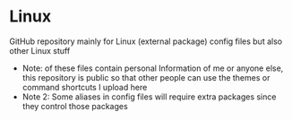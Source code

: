 # Linux
GitHub repository mainly for Linux (external package) config files but also other Linux stuff
- Note: of these files contain personal Information of me or anyone else, this repository is public so that other people can use the themes or command shortcuts I upload here
- Note 2: Some aliases in config files will require extra packages since they control those packages
